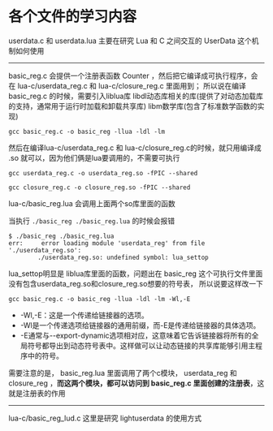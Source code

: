 # 各个文件的学习内容

userdata.c 和 userdata.lua 主要在研究 Lua 和 C 之间交互的 UserData 这个机制如何使用

-----
basic_reg.c 会提供一个注册表函数 Counter ，然后把它编译成可执行程序，会在 lua-c/userdata_reg.c 和 lua-c/closure_reg.c 里面用到；
所以说在编译 basic_reg.c 的时候，需要引入liblua库 libdl动态库相关的库(提供了对动态加载库的支持，通常用于运行时加载和卸载共享库) libm数学库(包含了标准数学函数的实现)

`gcc basic_reg.c -o basic_reg -llua -ldl -lm`

然后在编译lua-c/userdata_reg.c 和 lua-c/closure_reg.c的时候，就只用编译成 .so 就可以，因为他们俩是lua要调用的，不需要可执行

`gcc userdata_reg.c -o userdata_reg.so -fPIC --shared`

`gcc closure_reg.c -o closure_reg.so -fPIC --shared`

lua-c/basic_reg.lua 会调用上面两个so库里面的函数

当执行 `./basic_reg ./basic_reg.lua` 的时候会报错
```shell
$ ./basic_reg ./basic_reg.lua 
err:     error loading module 'userdata_reg' from file './userdata_reg.so':
        ./userdata_reg.so: undefined symbol: lua_settop 
```
lua_settop明显是 liblua库里面的函数，问题出在 basic_reg 这个可执行文件里面没有包含userdata_reg.so和closure_reg.so想要的符号表，
所以说要这样改一下

`gcc basic_reg.c -o basic_reg -llua -ldl -lm -Wl,-E`

- -Wl,-E：这是一个传递给链接器的选项。
- -Wl是一个传递选项给链接器的通用前缀，而-E是传递给链接器的具体选项。
- -E通常与--export-dynamic选项相对应，这意味着它告诉链接器将所有的全局符号都导出到动态符号表中。这样做可以让动态链接的共享库能够引用主程序中的符号。

需要注意的是， basic_reg.lua 里面调用了两个c模块， userdata_reg 和 closure_reg ，**而这两个模块，都可以访问到 basic_reg.c 里面创建的注册表**，这就是注册表的作用

-----
lua-c/basic_reg_lud.c 这里是研究 lightuserdata 的使用方式
